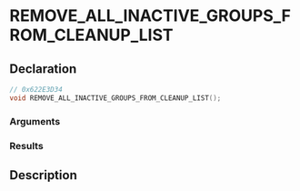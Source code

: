 # REMOVE_ALL_INACTIVE_GROUPS_FROM_CLEANUP_LIST

## Declaration
```cpp
// 0x622E3D34
void REMOVE_ALL_INACTIVE_GROUPS_FROM_CLEANUP_LIST();
```

### Arguments

### Results

## Description
